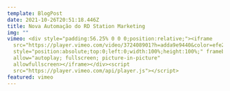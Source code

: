 ```yaml
---
template: BlogPost
date: 2021-10-26T20:51:18.446Z
title: Nova Automação do RD Station Marketing
img: ""
vimeo: <div style="padding:56.25% 0 0 0;position:relative;"><iframe
  src="https://player.vimeo.com/video/372408901?h=adda9e9440&color=efe200&title=0&byline=0&portrait=0"
  style="position:absolute;top:0;left:0;width:100%;height:100%;" frameborder="0"
  allow="autoplay; fullscreen; picture-in-picture"
  allowfullscreen></iframe></div><script
  src="https://player.vimeo.com/api/player.js"></script>
featured: vimeo
---
```

